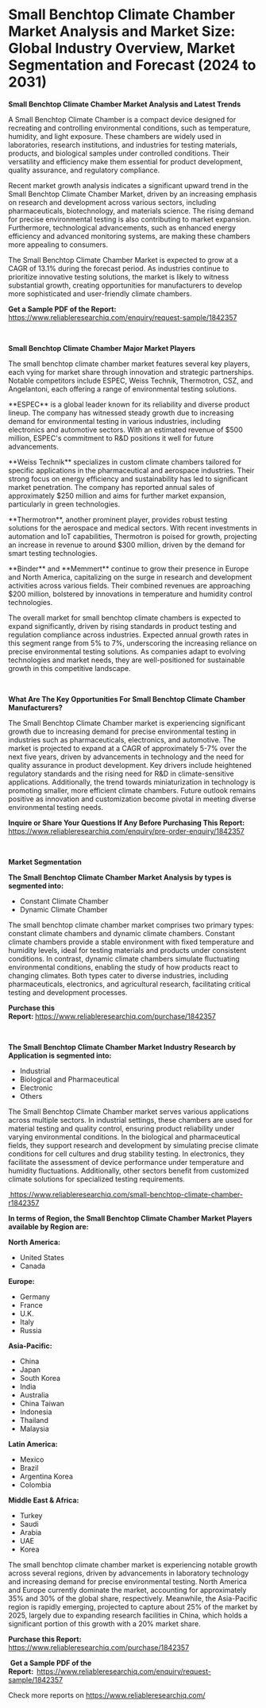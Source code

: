 <p><h1>Small Benchtop Climate Chamber Market Analysis and Market Size: Global Industry Overview, Market Segmentation and Forecast (2024 to 2031)</h1></p><p><strong>Small Benchtop Climate Chamber Market Analysis and Latest Trends</strong></p>
<p><p>A Small Benchtop Climate Chamber is a compact device designed for recreating and controlling environmental conditions, such as temperature, humidity, and light exposure. These chambers are widely used in laboratories, research institutions, and industries for testing materials, products, and biological samples under controlled conditions. Their versatility and efficiency make them essential for product development, quality assurance, and regulatory compliance.</p><p>Recent market growth analysis indicates a significant upward trend in the Small Benchtop Climate Chamber Market, driven by an increasing emphasis on research and development across various sectors, including pharmaceuticals, biotechnology, and materials science. The rising demand for precise environmental testing is also contributing to market expansion. Furthermore, technological advancements, such as enhanced energy efficiency and advanced monitoring systems, are making these chambers more appealing to consumers.</p><p>The Small Benchtop Climate Chamber Market is expected to grow at a CAGR of 13.1% during the forecast period. As industries continue to prioritize innovative testing solutions, the market is likely to witness substantial growth, creating opportunities for manufacturers to develop more sophisticated and user-friendly climate chambers.</p></p>
<p><strong>Get a Sample PDF of the Report:&nbsp;</strong> <a href="https://www.reliableresearchiq.com/enquiry/request-sample/1842357?utm_campaign=99&utm_medium=2&utm_source=Github&utm_content=ia&utm_term=01012025&utm_id=small-benchtop-climate-chamber">https://www.reliableresearchiq.com/enquiry/request-sample/1842357</a></p>
<p>&nbsp;</p>
<p><strong>Small Benchtop Climate Chamber Major Market Players</strong></p>
<p><p>The small benchtop climate chamber market features several key players, each vying for market share through innovation and strategic partnerships. Notable competitors include ESPEC, Weiss Technik, Thermotron, CSZ, and Angelantoni, each offering a range of environmental testing solutions.</p><p>**ESPEC** is a global leader known for its reliability and diverse product lineup. The company has witnessed steady growth due to increasing demand for environmental testing in various industries, including electronics and automotive sectors. With an estimated revenue of $500 million, ESPEC's commitment to R&D positions it well for future advancements.</p><p>**Weiss Technik** specializes in custom climate chambers tailored for specific applications in the pharmaceutical and aerospace industries. Their strong focus on energy efficiency and sustainability has led to significant market penetration. The company has reported annual sales of approximately $250 million and aims for further market expansion, particularly in green technologies.</p><p>**Thermotron**, another prominent player, provides robust testing solutions for the aerospace and medical sectors. With recent investments in automation and IoT capabilities, Thermotron is poised for growth, projecting an increase in revenue to around $300 million, driven by the demand for smart testing technologies.</p><p>**Binder** and **Memmert** continue to grow their presence in Europe and North America, capitalizing on the surge in research and development activities across various fields. Their combined revenues are approaching $200 million, bolstered by innovations in temperature and humidity control technologies.</p><p>The overall market for small benchtop climate chambers is expected to expand significantly, driven by rising standards in product testing and regulation compliance across industries. Expected annual growth rates in this segment range from 5% to 7%, underscoring the increasing reliance on precise environmental testing solutions. As companies adapt to evolving technologies and market needs, they are well-positioned for sustainable growth in this competitive landscape.</p></p>
<p>&nbsp;</p>
<p><strong>What Are The Key Opportunities For Small Benchtop Climate Chamber Manufacturers?</strong></p>
<p><p>The Small Benchtop Climate Chamber market is experiencing significant growth due to increasing demand for precise environmental testing in industries such as pharmaceuticals, electronics, and automotive. The market is projected to expand at a CAGR of approximately 5-7% over the next five years, driven by advancements in technology and the need for quality assurance in product development. Key drivers include heightened regulatory standards and the rising need for R&D in climate-sensitive applications. Additionally, the trend towards miniaturization in technology is promoting smaller, more efficient climate chambers. Future outlook remains positive as innovation and customization become pivotal in meeting diverse environmental testing needs.</p></p>
<p><strong>Inquire or Share Your Questions If Any Before Purchasing This Report:</strong> <a href="https://www.reliableresearchiq.com/enquiry/pre-order-enquiry/1842357?utm_campaign=99&utm_medium=2&utm_source=Github&utm_content=ia&utm_term=01012025&utm_id=small-benchtop-climate-chamber">https://www.reliableresearchiq.com/enquiry/pre-order-enquiry/1842357</a></p>
<p>&nbsp;</p>
<p><strong>Market Segmentation</strong></p>
<p><strong>The Small Benchtop Climate Chamber Market Analysis by types is segmented into:</strong></p>
<p><ul><li>Constant Climate Chamber</li><li>Dynamic Climate Chamber</li></ul></p>
<p><p>The small benchtop climate chamber market comprises two primary types: constant climate chambers and dynamic climate chambers. Constant climate chambers provide a stable environment with fixed temperature and humidity levels, ideal for testing materials and products under consistent conditions. In contrast, dynamic climate chambers simulate fluctuating environmental conditions, enabling the study of how products react to changing climates. Both types cater to diverse industries, including pharmaceuticals, electronics, and agricultural research, facilitating critical testing and development processes.</p></p>
<p><strong>Purchase this Report:&nbsp;</strong><a href="https://www.reliableresearchiq.com/purchase/1842357?utm_campaign=99&utm_medium=2&utm_source=Github&utm_content=ia&utm_term=01012025&utm_id=small-benchtop-climate-chamber">https://www.reliableresearchiq.com/purchase/1842357</a></p>
<p>&nbsp;</p>
<p><strong>The Small Benchtop Climate Chamber Market Industry Research by Application is segmented into:</strong></p>
<p><ul><li>Industrial</li><li>Biological and Pharmaceutical</li><li>Electronic</li><li>Others</li></ul></p>
<p><p>The Small Benchtop Climate Chamber market serves various applications across multiple sectors. In industrial settings, these chambers are used for material testing and quality control, ensuring product reliability under varying environmental conditions. In the biological and pharmaceutical fields, they support research and development by simulating precise climate conditions for cell cultures and drug stability testing. In electronics, they facilitate the assessment of device performance under temperature and humidity fluctuations. Additionally, other sectors benefit from customized climate solutions for specialized testing requirements.</p></p>
<p><a href="https://www.reliableresearchiq.com/small-benchtop-climate-chamber-r1842357?utm_campaign=99&utm_medium=2&utm_source=Github&utm_content=ia&utm_term=01012025&utm_id=small-benchtop-climate-chamber">&nbsp;https://www.reliableresearchiq.com/small-benchtop-climate-chamber-r1842357</a></p>
<p><strong>In terms of Region, the Small Benchtop Climate Chamber Market Players available by Region are:</strong></p>
<p>
    <p> <strong> North America: </strong>
        <ul>
            <li>United States</li>
            <li>Canada</li>
        </ul>
        </p> 
    <p> <strong> Europe: </strong>
        <ul>
            <li>Germany</li>
            <li>France</li>
            <li>U.K.</li>
            <li>Italy</li>
            <li>Russia</li>
        </ul>
        </p> 
    <p> <strong> Asia-Pacific: </strong>
        <ul>
            <li>China</li>
            <li>Japan</li>
            <li>South Korea</li>
            <li>India</li>
            <li>Australia</li>
            <li>China Taiwan</li>
            <li>Indonesia</li>
            <li>Thailand</li>
            <li>Malaysia</li>
        </ul>
        </p> 
    <p> <strong> Latin America: </strong>
        <ul>
            <li>Mexico</li>
            <li>Brazil</li>
            <li>Argentina Korea</li>
            <li>Colombia</li>
        </ul>
        </p> 
    <p> <strong> Middle East & Africa: </strong>
        <ul>
            <li>Turkey</li>
            <li>Saudi</li>
            <li>Arabia</li>
            <li>UAE</li>
            <li>Korea</li>
        </ul>
    </p>
    </p>
<p><p>The small benchtop climate chamber market is experiencing notable growth across several regions, driven by advancements in laboratory technology and increasing demand for precise environmental testing. North America and Europe currently dominate the market, accounting for approximately 35% and 30% of the global share, respectively. Meanwhile, the Asia-Pacific region is rapidly emerging, projected to capture about 25% of the market by 2025, largely due to expanding research facilities in China, which holds a significant portion of this growth with a 20% market share.</p></p>
<p><strong>Purchase this Report: </strong><a href="https://www.reliableresearchiq.com/purchase/1842357?utm_campaign=99&utm_medium=2&utm_source=Github&utm_content=ia&utm_term=01012025&utm_id=small-benchtop-climate-chamber">https://www.reliableresearchiq.com/purchase/1842357</a></p>
<p>&nbsp;<strong>Get a Sample PDF of the Report:&nbsp;&nbsp;</strong><a href="https://www.reliableresearchiq.com/enquiry/request-sample/1842357?utm_campaign=99&utm_medium=2&utm_source=Github&utm_content=ia&utm_term=01012025&utm_id=small-benchtop-climate-chamber">https://www.reliableresearchiq.com/enquiry/request-sample/1842357</a></p>
<p><strong></strong></p>
<p>Check more reports on <a href="https://www.reliableresearchiq.com/?utm_campaign=99&utm_medium=2&utm_source=Github&utm_content=ia&utm_term=01012025&utm_id=small-benchtop-climate-chamber">https://www.reliableresearchiq.com/</a></p>